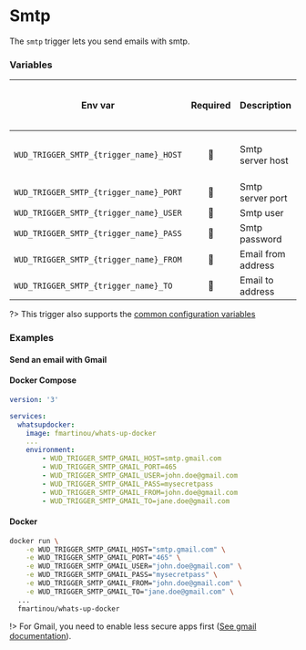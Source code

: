 # Smtp

The `smtp` trigger lets you send emails with smtp.

### Variables

| Env var                                | Required     | Description        | Supported values              | Default value when missing |
| -------------------------------------- |:------------:|:------------------ | ----------------------------- | -------------------------- | 
| `WUD_TRIGGER_SMTP_{trigger_name}_HOST` | :red_circle: | Smtp server host   | Valid hostname or IP address  |                            |
| `WUD_TRIGGER_SMTP_{trigger_name}_PORT` | :red_circle: | Smtp server port   | Valid smtp port               |                            |
| `WUD_TRIGGER_SMTP_{trigger_name}_USER` | :red_circle: | Smtp user          |                               |                            |
| `WUD_TRIGGER_SMTP_{trigger_name}_PASS` | :red_circle: | Smtp password      |                               |                            |
| `WUD_TRIGGER_SMTP_{trigger_name}_FROM` | :red_circle: | Email from address | Valid email address           |                            |
| `WUD_TRIGGER_SMTP_{trigger_name}_TO`   | :red_circle: | Email to address   | Valid email address           |                            |

?> This trigger also supports the [common configuration variables](configuration/triggers/?id=common-trigger-configuration)

### Examples

#### Send an email with Gmail

<!-- tabs:start -->
#### **Docker Compose**
```yaml
version: '3'

services:
  whatsupdocker:
    image: fmartinou/whats-up-docker
    ...
    environment:
        - WUD_TRIGGER_SMTP_GMAIL_HOST=smtp.gmail.com
        - WUD_TRIGGER_SMTP_GMAIL_PORT=465
        - WUD_TRIGGER_SMTP_GMAIL_USER=john.doe@gmail.com
        - WUD_TRIGGER_SMTP_GMAIL_PASS=mysecretpass
        - WUD_TRIGGER_SMTP_GMAIL_FROM=john.doe@gmail.com
        - WUD_TRIGGER_SMTP_GMAIL_TO=jane.doe@gmail.com
```

#### **Docker**
```bash
docker run \
    -e WUD_TRIGGER_SMTP_GMAIL_HOST="smtp.gmail.com" \
    -e WUD_TRIGGER_SMTP_GMAIL_PORT="465" \
    -e WUD_TRIGGER_SMTP_GMAIL_USER="john.doe@gmail.com" \
    -e WUD_TRIGGER_SMTP_GMAIL_PASS="mysecretpass" \
    -e WUD_TRIGGER_SMTP_GMAIL_FROM="john.doe@gmail.com" \
    -e WUD_TRIGGER_SMTP_GMAIL_TO="jane.doe@gmail.com" \
  ...
  fmartinou/whats-up-docker
```
<!-- tabs:end -->

!> For Gmail, you need to enable less secure apps first ([See gmail documentation](https://myaccount.google.com/lesssecureapps)).